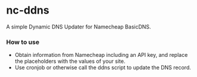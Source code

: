 # nc-ddns
A simple Dynamic DNS Updater for Namecheap BasicDNS.

### How to use
- Obtain information from Namecheap including an API key, and replace the placeholders with the values of your site.
- Use cronjob or otherwise call the ddns script to update the DNS record.
